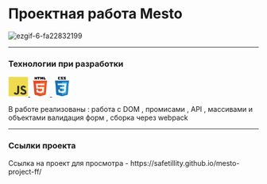 # Проектная работа Mesto

![ezgif-6-fa22832199](https://github.com/user-attachments/assets/1b6c60db-4ab6-48f3-9176-e19a771ae712)



---

<h3>Технологии при разработки </h3>

<p align="left"> <a href="https://developer.mozilla.org/en-US/docs/Web/JavaScript" target="_blank" rel="noreferrer"> <img src="https://raw.githubusercontent.com/devicons/devicon/master/icons/javascript/javascript-original.svg" alt="javascript" width="40" height="40"/> </a> <a href="https://www.w3.org/html/" target="_blank" rel="noreferrer"> <img src="https://raw.githubusercontent.com/devicons/devicon/master/icons/html5/html5-original-wordmark.svg" alt="html5" width="40" height="40"/> </a><a href="https://www.w3schools.com/css/" target="_blank" rel="noreferrer"> <img src="https://raw.githubusercontent.com/devicons/devicon/master/icons/css3/css3-original-wordmark.svg" alt="css3" width="40" height="40"/> </a></p>

В работе реализованы : работа с  DOM , промисами  , API  , массивами и объектами   валидация форм ,  сборка через webpack 

---

 <h3> Ссылки проекта </h3>
Ссылка на проект для просмотра - https://safetillity.github.io/mesto-project-ff/
